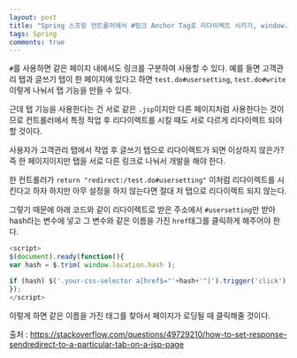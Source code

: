 ```yaml
---
layout: post
title: "Spring 스프링 컨트롤러에서 #링크 Anchor Tag로 리다이렉트 시키기, window.location.hash"
tags: Spring
comments: true
---
```


`#`를 사용하면 같은 페이지 내에서도 링크를 구분하여 사용할 수 있다.
예를 들면 고객관리 탭과 글쓰기 탭이 한 페이지에 있다고 하면
`test.do#usersetting`, `test.do#write` 이렇게 나눠서 탭 기능을 만들 수 있다.

근데 탭 기능을 사용한다는 건 서로 같은 `.jsp`이지만 다른 페이지처럼 사용한다는 것이므로
컨트롤러에서 특정 작업 후 리다이렉트를 시킬 때도 서로 다르게 리다이렉트 되야할 것이다.

사용자가 고객관리 탭에서 작업 후 글쓰기 탭으로 리다이렉트가 되면 이상하지 않은가?
즉 한 페이지이지만 탭을 서로 다른 링크로 나눠서 개발을 해야 한다.

한 컨트롤러가 `return "redirect:/test.do#usersetting"` 이처럼 리다이렉트를 시킨다고 하자
하지만 아무 설정을 하지 않는다면 절대 저 탭으로 리다이렉트 되지 않는다.

그렇기 때문에 아래 코드와 같이 리다이렉트로 받은 주소에서 `#usersetting`만 받아 hash라는 변수에
넣고 그 변수와 같은 이름을 가진 `href`태그를 클릭하게 해주어야 한다.

```javascript
<script>
$(document).ready(function(){
var hash = $.trim( window.location.hash );

if (hash) $('.your-css-selector a[href$="'+hash+'"]').trigger('click');
});
</script>
```

이렇게 하면 같은 이름을 가진 태그를 찾아서 페이지가 로딩될 때 클릭해줄 것이다.

출처 : <https://stackoverflow.com/questions/49729210/how-to-set-response-sendredirect-to-a-particular-tab-on-a-jsp-page>